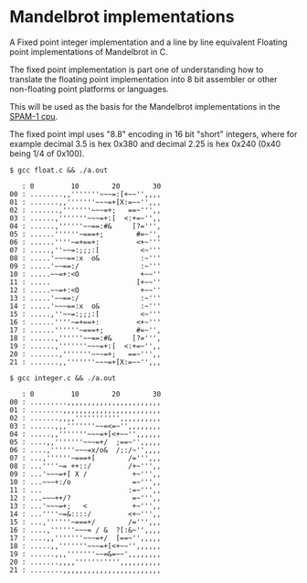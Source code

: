 # Mandelbrot implementations

A Fixed point integer implementation and a line by line equivalent Floating point implementations of Mandelbrot in C.

The fixed point implementation is part one of understanding how to translate the floating point implementation into 8 bit assembler
or other non-floating point platforms or languages.

This will be used as the basis for the Mandelbrot implementations in the [SPAM-1 cpu](https://github.com/Johnlon/spam-1).

The fixed point impl uses "8.8" encoding in 16 bit "short" integers, where for example decimal 3.5 is hex 0x380 and decimal 2.25 is hex 0x240 (0x40 being 1/4 of 0x100).

```text
$ gcc float.c && ./a.out 

   : 0         10        20        30
00 : ........,,'''''''~~~=:[+~~'',,,,
01 : .......,,'''''''~~~=+[X:=~~'',,,
02 : .......,'''''''~~~=+;   ==~''',,
03 : ......,'''''''~~~=+:[  <:+=~'',,
04 : ......,''''''~~==:#&     [?=''',
05 : ......''''''~===+;        #=~'',
06 : ......''''~=+==+:         <+~'''
07 : .....,''~~=:;;;:[          <~'''
08 : .....'~~~==:x  o&          :~'''
09 : .....'~~==:/               :~'''
10 : .....~~=+:<O               +~~''
11 : .....                     [+~~''
12 : .....~~=+:<O               +~~''
13 : .....'~~==:/               :~'''
14 : .....'~~~==:x  o&          :~'''
15 : .....,''~~=:;;;:[          <~'''
16 : ......''''~=+==+:         <+~'''
17 : ......''''''~===+;        #=~'',
18 : ......,''''''~~==:#&     [?=''',
19 : ......,'''''''~~~=+:[  <:+=~'',,
20 : .......,'''''''~~~=+;   ==~''',,
21 : .......,,'''''''~~~=+[X:=~~'',,,

$ gcc integer.c && ./a.out  

   : 0         10        20        30
00 : .........,,,,,,,,,,,,,,,,,,,,,,,
01 : ........,,,,,,,,,,,,,,,,,,,,,,,,
02 : .......,,,,''''''''''',,,,,,,,,,
03 : ......,,,'''''''~~=<=~'',,,,,,,,
04 : .....,,'''''''~~~=+[<+~~'',,,,,,
05 : ....,,'''''''~~~=+/  ;==~'',,,,,
06 : ....,''''''~~~=x/o&  /;:/~'',,,,
07 : ...,''''''~===+[        /=''',,,
08 : ...''''~= ++::/         /+~''',,
09 : ...'~~~=+[ X /           +~''',,
10 : ...~~~+:/o               =~''',,
11 : ...                     :=~''',,
12 : ...~~~++/?               =~''',,
13 : ...'~~~=+;   <           +~''',,
14 : ...''''~=&::::/         <+~''',,
15 : ...,''''''~===+/        /=''',,,
16 : ....,''''''~~~= / &  ?[:&~'',,,,
17 : ....,,'''''''~~~=+/  [==~'',,,,,
18 : .....,,'''''''~~~=+[<+~~'',,,,,,
19 : ......,,,'''''''~~=&=~~',,,,,,,,
20 : .......,,,,''''''''''',,,,,,,,,,
21 : ........,,,,,,,,,,,,,,,,,,,,,,,,
```

